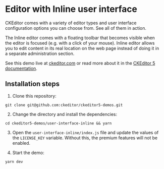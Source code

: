 # Editor with Inline user interface

CKEditor comes with a variety of editor types and user interface configuration options you can choose from. See all of them in action.

The Inline editor comes with a floating toolbar that becomes visible when the editor is focused (e.g. with a click of your mouse). Inline editor allows you to edit content in its real location on the web page instead of doing it in a separate administration section.

See this demo live at [ckeditor.com](http://ckeditor.com/ckeditor-5/demo/editor-types.html#inline) or read more about it in the [CKEditor 5 documentation](https://ckeditor.com/docs/ckeditor5/latest/examples/builds/inline-editor.html).

## Installation steps

1. Clone this repository:

```shell
git clone git@github.com:ckeditor/ckeditor5-demos.git
```

2. Change the directory and install the dependencies:

```shell
cd ckeditor5-demos/user-interface-inline && yarn
```

3. Open the `user-interface-inline/index.js` file and update the values of the `LICENSE_KEY` variable. Without this, the premium features will not be enabled.

4. Start the demo:

```shell
yarn dev
```
